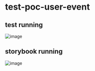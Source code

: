 # test-poc-user-event

## test running
![image](https://user-images.githubusercontent.com/86631177/178342822-ccb74008-dd70-43b8-ba66-dfbc2aadc2e9.png)


## storybook running
![image](https://user-images.githubusercontent.com/86631177/178342847-34d02e8e-a288-4f9d-aa69-38cde20a63c2.png)
